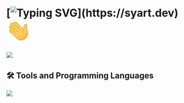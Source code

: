 
# [![Typing SVG](https://readme-typing-svg.herokuapp.com?font=Fira+Code&weight=600&size=30&pause=1000&color=F7F7F7&random=false&width=435&lines=+Hello!;I+am+Syart!)](https://syart.dev) ![Hello GIF](hello.gif)




  <a href="https://syart.dev" target="_blank">
     <img src="https://img.shields.io/badge/Portfolio-212121?style=for-the-badge&logoColor=white [](https://user-images.githubusercontent.com/18350557/176309783-0785949b-9127-417c-8b55-ab5a4333674e.gif)" target="https://syart.dev" /> 
  </a>
  

<h2>🛠️ Tools and Programming Languages</h2>
<img src="https://skillicons.dev/icons?i=js,nodejs,react,html,css,python,github,git,mongodb,docker">

